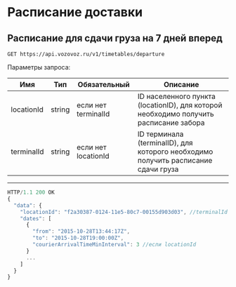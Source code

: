 # Расписание доставки

## Расписание для сдачи груза на 7 дней вперед

`GET https://api.vozovoz.ru/v1/timetables/departure`

Параметры запроса:

Имя | Тип | Обязательный | Описание
--- | --- | ------------ | --------
locationId | string | если нет terminalId | ID населенного пункта (locationID), для которой необходимо получить расписание забора
terminalId | string | если нет locationId | lD терминала (terminalID), для которого необходимо получить расписание сдачи груза

---

```js
HTTP/1.1 200 OK
{
  "data": {
    "locationId": "f2a30387-0124-11e5-80c7-00155d903d03", //terminalId
    "dates": [
      {
        "from": "2015-10-28T13:44:17Z",
        "to": "2015-10-28T19:00:00Z",
        "courierArrivalTimeMinInterval": 3 //если locationId
      }
      ...
    ]
  }
}
```

